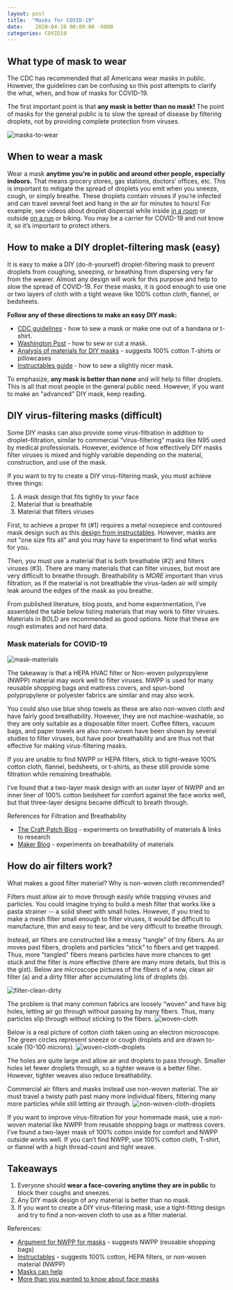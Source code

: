 ```yaml
---
layout: post
title:  "Masks for COVID-19"
date:    2020-04-20 00:00:00 -0800
categories: COVID19
---
```


## What type of mask to wear

The CDC has recommended that all Americans wear masks in public. However, the guidelines can be confusing so this post attempts to clarify the what, when, and how of masks for COVID-19.

The first important point is that **any mask is better than no mask!** The point of masks for the general public is to slow the spread of disease by filtering droplets, not by providing complete protection from viruses.

![masks-to-wear]({{site.baseurl}}/assets/covid19/masks-to-wear.png)

## When to wear a mask
Wear a mask **anytime you’re in public and around other people, especially indoors.** That means grocery stores, gas stations, doctors’ offices, etc. This is important to mitigate the spread of droplets you emit when you sneeze, cough, or simply breathe. These droplets contain viruses if you’re infected and can travel several feet and hang in the air for minutes to hours! For example, see videos about droplet dispersal while inside  [in a room](https://bgr.com/2020/03/30/coronavirus-update-new-research-suggests-we-should-be-wearing-masks/) or outside [on a run](https://medium.com/@jurgenthoelen/belgian-dutch-study-why-in-times-of-covid-19-you-can-not-walk-run-bike-close-to-each-other-a5df19c77d08) or biking. You may be a carrier for COVID-19 and not know it, so it’s important to protect others.

## How to make a DIY droplet-filtering mask (easy)

It is easy to make a DIY (do-it-yourself) droplet-filtering mask to prevent droplets from coughing, sneezing, or breathing from dispersing very far from the wearer. Almost any design will work for this purpose and help to slow the spread of COVID-19. For these masks, it is good enough to use one or two layers of cloth with a tight weave like 100% cotton cloth, flannel, or bedsheets.

**Follow any of these directions to make an easy DIY mask:**

* [CDC guidelines](https://www.cdc.gov/coronavirus/2019-ncov/prevent-getting-sick/diy-cloth-face-coverings.html) - how to sew a mask or make one out of a bandana or t-shirt.
* [Washington Post](https://www.washingtonpost.com/health/2020/04/07/answers-your-diy-face-mask-questions-including-what-material-you-should-use/?arc404=true) - how to sew or cut a mask.
* [Analysis of materials for DIY masks](https://smartairfilters.com/en/blog/best-materials-make-diy-face-mask-virus/) - suggests 100% cotton T-shirts or pillowcases
* [Instructables guide](https://www.instructables.com/id/DIY-Cloth-Face-Mask/) - how to sew a slightly nicer mask.

To emphasize, **any mask is better than none** and will help to filter droplets. This is all that most people in the general public need. However, if you want to make an "advanced" DIY mask, keep reading.

## DIY virus-filtering masks (difficult)
Some DIY masks can also provide some virus-filtration in addition to droplet-filtration, similar to commercial “virus-filtering” masks like N95 used by medical professionals. However, evidence of how effectively DIY masks filter viruses is mixed and highly variable depending on the material, construction, and use of the mask.

If you want to try to create a DIY virus-filtering mask, you must achieve three things:

1. A mask design that fits tightly to your face
2. Material that is breathable
3. Material that filters viruses

First, to achieve a proper fit (#1) requires a metal nosepiece and contoured mask design such as this [design from instructables](https://www.instructables.com/id/DIY-Cloth-Face-Mask/). However, masks are not "one size fits all" and you may have to experiment to find what works for you.

Then, you must use a material that is both breathable (#2) and filters viruses (#3). There are many materials that can filter viruses, but most are very difficult to breathe through. Breathability is *MORE* important than virus filtration, as if the material is not breathable the virus-laden air will simply leak around the edges of the mask as you breathe.

From published literature, blog posts, and home experimentation, I’ve assembled the table below listing materials that may work to filter viruses. Materials in BOLD are recommended as good options. Note that these are rough estimates and not hard data.

### Mask materials for COVID-19

![mask-materials]({{site.baseurl}}/assets/covid19/mask-materials.png)

The takeaway is that a HEPA HVAC filter or Non-woven polypropylene (NWPP) material may work well to filter viruses. NWPP is used for many reusable shopping bags and mattress covers, and spun-bond polypropylene or polyester fabrics are similar and may also work.

You could also use blue shop towels as these are also non-woven cloth and have fairly good breathability. However, they are not machine-washable, so they are only suitable as a disposable filter insert. Coffee filters, vacuum bags, and paper towels are also non-woven have been shown by several studies to filter viruses, but have poor breathability and are thus not that effective for making virus-filtering masks.

If you are unable to find NWPP or HEPA filters, stick to tight-weave 100% cotton cloth, flannel, bedsheets, or t-shirts, as these still provide some filtration while remaining breathable.

I’ve found that a two-layer mask design with an outer layer of NWPP and an inner liner of 100% cotton bedsheet for comfort against the face works well, but that three-layer designs became difficult to breath through.

References for Filtration and Breathability
* [The Craft Patch Blog](https://www.thecraftpatchblog.com/diy-medical-face-masks/) - experiments on breathability of materials & links to research
* [Maker Blog](https://jennifermaker.com/diy-face-mask-filter-materials/) - experiments on breathability of materials

## How do air filters work?

What makes a good filter material? Why is non-woven cloth recommended?

Filters must allow air to move through easily while trapping viruses and particles. You could imagine trying to build a mesh filter that works like a pasta strainer -- a solid sheet with small holes. However, if you tried to make a mesh filter small enough to filter viruses, it would be difficult to manufacture, thin and easy to tear, and be very difficult to breathe through.

Instead, air filters are constructed like a messy "tangle" of tiny fibers. As air moves past fibers, droplets and particles “stick” to fibers and get trapped. Thus, more "tangled" fibers means particles have more chances to get stuck and the filter is more effective (there are many more details, but this is the gist). Below are microscope pictures of the fibers of a new, clean air filter (a) and a dirty filter after accumulating lots of droplets (b).

![filter-clean-dirty]({{site.baseurl}}/assets/covid19/filter-clean-dirty.png)

The problem is that many common fabrics are loosely “woven” and have big holes, letting air go through without passing by many fibers. Thus, many particles slip through without sticking to the fibers.
![woven-cloth]({{site.baseurl}}/assets/covid19/woven-cloth.png)

Below is a real picture of cotton cloth taken using an electron microscope. The green circles represent sneeze or cough droplets and are drawn to-scale (10-100 microns).
![woven-cloth-droplets]({{site.baseurl}}/assets/covid19/woven-cloth-droplets.png)

The holes are quite large and allow air and droplets to pass through. Smaller holes let fewer droplets through, so a tighter weave is a better filter. However, tighter weaves also reduce breathability.

Commercial air filters and masks instead use non-woven material. The air must travel a twisty path past many more individual fibers, filtering many more particles while still letting air through.
![non-woven-cloth-droplets]({{site.baseurl}}/assets/covid19/non-woven-cloth-droplets.png)

If you want to improve virus-filtration for your homemade mask, use a non-woven material like NWPP from reusable shopping bags or mattress covers. I’ve found a two-layer mask of 100% cotton inside for comfort and NWPP outside works well. If you can’t find NWPP, use 100% cotton cloth, T-shirt, or flannel with a high thread-count and tight weave.

## Takeaways
1. Everyone should **wear a face-covering anytime they are in public** to block their coughs and sneezes.
2. Any DIY mask design of any material is better than no mask.
3. If you want to create a DIY virus-filtering mask, use a tight-fitting design and try to find a non-woven cloth to use as a filter material.

References:
* [Argument for NWPP for masks](https://makermask.org/background/) - suggests NWPP (reusable shopping bags)
* [Instructables](https://www.instructables.com/id/DIY-Cloth-Face-Mask/) - suggests 100% cotton, HEPA filters, or non-woven material (NWPP)
* [Masks can help](https://www.jhsph.edu/research/centers-and-institutes/johns-hopkins-education-and-research-center-for-occupational-safety-and-health/can-a-mask-protect-me-putting-homemade-masks-in-the-hierarchy-of-controls)
* [More than you wanted to know about face masks](https://slatestarcodex.com/2020/03/23/face-masks-much-more-than-you-wanted-to-know/)
